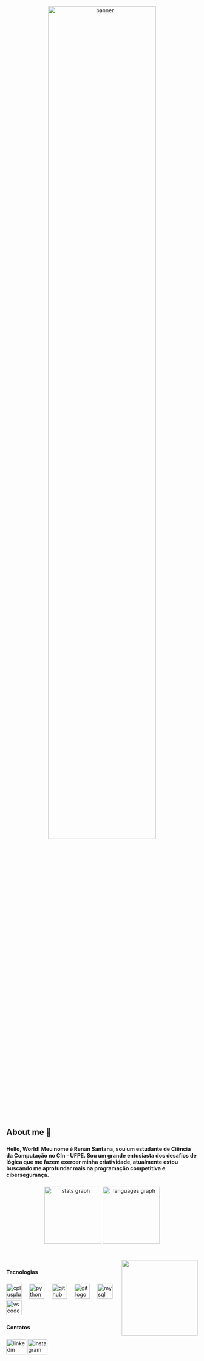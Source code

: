 <div align=center>
  <img src="https://github.com/user-attachments/assets/b25ce625-7808-4be3-b3a9-157708b8fc68" alt="banner" style="width:75%; height:auto">
</div>

<h2 align="left">About me 👋</h2>

###

<h4 align="left">Hello, World! Meu nome é Renan Santana, sou um estudante de Ciência da Computação no CIn - UFPE. Sou um grande entusiasta dos desafios de lógica que me fazem exercer minha criatividade, atualmente estou buscando me aprofundar mais na programação competitiva e cibersegurança.</h4>

###

<div align="center">
  <img src="https://github-readme-stats.vercel.app/api?username=renanrv4&hide_title=false&hide_rank=false&show_icons=true&include_all_commits=true&count_private=true&disable_animations=false&theme=apprentice&locale=en&hide_border=true" height="150" alt="stats graph"  />
  <img src="https://github-readme-stats.vercel.app/api/top-langs?username=renanrv4&locale=en&hide_title=false&layout=compact&card_width=350&langs_count=5&theme=apprentice&hide_border=true" height="150" alt="languages graph"  />
</div>

###

<br clear="both">

<img align="right" height="200" src="https://i.pinimg.com/originals/50/82/e0/5082e0c37e18f78ecf1c68408f434e84.gif"/>

###

<b><p align="left">Tecnologias</p></b>

###

<div align="left">
  <img src="https://skillicons.dev/icons?i=cpp" height="40" alt="cplusplus logo"  />
  <img width="12" />
  <img src="https://skillicons.dev/icons?i=py" height="40" alt="python logo"  />
  <img width="12" />
  <img src="https://skillicons.dev/icons?i=github" height="40" alt="github logo"  />
  <img width="12" />
  <img src="https://skillicons.dev/icons?i=git" height="40" alt="git logo"  />
  <img width="12" />
  <img src="https://skillicons.dev/icons?i=mysql" height="40" alt="mysql logo"  />
  <img width="12" />
  <img src="https://skillicons.dev/icons?i=vscode" height="40" alt="vscode logo"  />
</div>

###

<b><p align="left">Contatos</p></b>

###

<div align="left">
  <a href="https://www.linkedin.com/in/renan-santana6225"><img src="https://raw.githubusercontent.com/maurodesouza/profile-readme-generator/master/src/assets/icons/social/linkedin/default.svg" width="52" height="40" alt="linkedin logo"/></a>
  <a href="https://www.instagram.com/renansantanarv/?next=%2F"><img src="https://raw.githubusercontent.com/maurodesouza/profile-readme-generator/master/src/assets/icons/social/instagram/default.svg" width="52" height="40" alt="instagram logo"/> </a>
</div>

###

